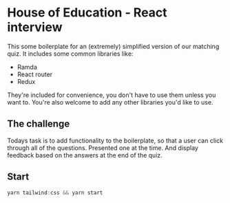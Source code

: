 # House of Education - React interview

This some boilerplate for an (extremely) simplified version of our matching quiz. It includes some common libraries like:

- Ramda
- React router
- Redux

They're included for convenience, you don't have to use them unless you want to. You're also welcome to add any other libraries you'd like to use.

## The challenge

Todays task is to add functionality to the boilerplate, so that a user can click through all of the questions. Presented one at the time. And display feedback based on the answers at the end of the quiz.

## Start
```js
yarn tailwind:css && yarn start
```
